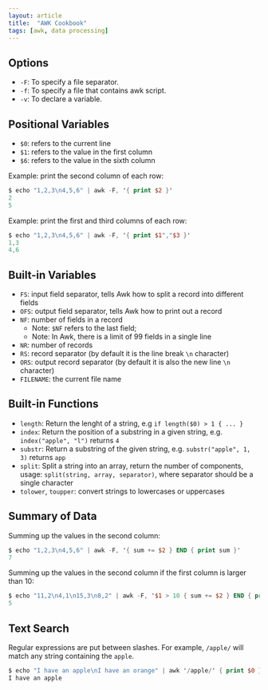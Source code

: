 ```yaml
---
layout: article
title:  "AWK Cookbook"
tags: [awk, data processing]
---
```


## Options

- `-F`: To specify a file separator.
- `-f`: To specify a file that contains awk script.
- `-v`: To declare a variable.

## Positional Variables

- `$0`: refers to the current line
- `$1`: refers to the value in the first column
- `$6`: refers to the value in the sixth column

Example: print the second column of each row:

```awk
$ echo "1,2,3\n4,5,6" | awk -F, '{ print $2 }'
2
5
```

Example: print the first and third columns of each row:

```awk
$ echo "1,2,3\n4,5,6" | awk -F, '{ print $1","$3 }'
1,3
4,6
```

## Built-in Variables

- `FS`: input field separator, tells Awk how to split a record into different fields
- `OFS`: output field separator, tells Awk how to print out a record
- `NF`: number of fields in a record
    - Note: `$NF` refers to the last field;
    - Note: In Awk, there is a limit of 99 fields in a single line
- `NR`: number of records
- `RS`: record separator (by default it is the line break `\n` character)
- `ORS`: output record separator (by default it is also the new line `\n` character)
- `FILENAME`: the current file name

## Built-in Functions

- `length`: Return the lenght of a string, e.g `if length($0) > 1 { ... }`
- `index`: Return the position of a substring in a given string, e.g. `index("apple", "l")` returns `4`
- `substr`: Return a substring of the given string, e.g. `substr("apple", 1, 3)` returns `app`
- `split`: Split a string into an array, return the number of components, usage: `split(string, array, separator)`, where separator should be a single character
- `tolower`, `toupper`: convert strings to lowercases or uppercases

## Summary of Data

Summing up the values in the second column:

```awk
$ echo "1,2,3\n4,5,6" | awk -F, '{ sum += $2 } END { print sum }'
7
```

Summing up the values in the second column if the first column is larger than 10:

```awk
$ echo "11,2\n4,1\n15,3\n8,2" | awk -F, '$1 > 10 { sum += $2 } END { print sum }'
5
```

## Text Search

Regular expressions are put between slashes. For example, `/apple/` will match any string containing the `apple`.

```awk
$ echo "I have an apple\nI have an orange" | awk '/apple/' { print $0 }'
I have an apple
```



